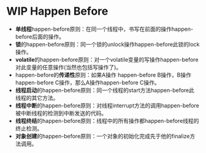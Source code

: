 # WIP Happen Before



* **单线程**happen-before原则：在同一个线程中，书写在前面的操作happen-before后面的操作。
* **锁**的happen-before原则：同一个锁的unlock操作happen-before此锁的lock操作。
* **volatile**的happen-before原则：对一个volatile变量的写操作happen-before对此变量的任意操作\(当然也包括写操作了\)。
* happen-before的**传递性**原则：如果A操作 happen-before B操作，B操作happen-before C操作，那么A操作happen-before C操作。
* **线程启动**的happen-before原则：同一个线程的start方法happen-before此线程的其它方法。
* **线程中断**的happen-before原则：对线程interrupt方法的调用happen-before被中断线程的检测到中断发送的代码。
* **线程终结**的happen-before原则：线程中的所有操作都happen-before线程的终止检测。
* **对象创建**的happen-before原则：一个对象的初始化完成先于他的finalize方法调用。

